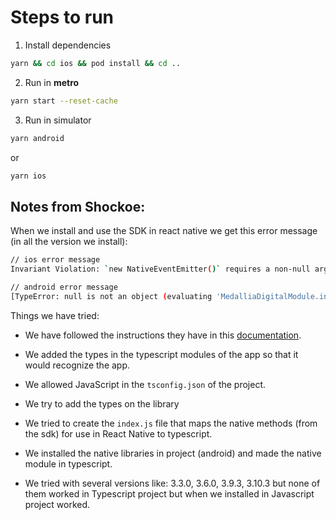 # Steps to run

1. Install dependencies

```bash
yarn && cd ios && pod install && cd ..

```

2. Run in **metro**

```bash
yarn start --reset-cache
```

3. Run in simulator

```bash
yarn android
```

or

```bash
yarn ios
```

## Notes from Shockoe:

When we install and use the SDK in react native we get this error message (in all the version we install):

```bash
// ios error message
Invariant Violation: `new NativeEventEmitter()` requires a non-null argument.
```

```bash
// android error message
[TypeError: null is not an object (evaluating 'MedalliaDigitalModule.initialize')]
```

Things we have tried:

- We have followed the instructions they have in this [documentation](https://docs.medallia.com/digital/docs-v2/mobile-sdk-docs/index.html#pages/developers-portal/react-native/quick-start/react-native-quick-start.html).

- We added the types in the typescript modules of the app so that it would recognize the app.

- We allowed JavaScript in the `tsconfig.json` of the project.

- We try to add the types on the library

- We tried to create the `index.js` file that maps the native methods (from the sdk) for use in React Native to typescript.

- We installed the native libraries in project (android) and made the native module in typescript.

- We tried with several versions like: 3.3.0, 3.6.0, 3.9.3, 3.10.3 but none of them worked in Typescript project but when we installed in Javascript project worked.
